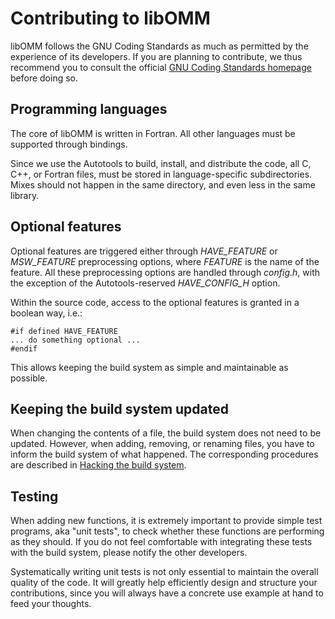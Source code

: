 Contributing to libOMM
======================

libOMM follows the GNU Coding Standards as much as permitted by the
experience of its developers. If you are planning to contribute, we thus
recommend you to consult the official [GNU Coding Standards
homepage](https://www.gnu.org/prep/standards/) before doing so.


Programming languages
---------------------

The core of libOMM is written in Fortran. All other languages must be supported
through bindings.

Since we use the Autotools to build, install, and distribute the code, all C,
C++, or Fortran files, must be stored in language-specific subdirectories.
Mixes should not happen in the same directory, and even less in the same
library.


Optional features
-----------------

Optional features are triggered either through *HAVE_FEATURE* or *MSW_FEATURE*
preprocessing options, where *FEATURE* is the name of the feature. All these
preprocessing options are handled through *config.h*, with the exception of
the Autotools-reserved *HAVE_CONFIG_H* option.

Within the source code, access to the optional features is granted in a
boolean way, i.e.:

    #if defined HAVE_FEATURE
    ... do something optional ...
    #endif

This allows keeping the build system as simple and maintainable as possible.


Keeping the build system updated
--------------------------------

When changing the contents of a file, the build system does not need to be
updated. However, when adding, removing, or renaming files, you have to inform
the build system of what happened. The corresponding procedures are described
in [Hacking the build system](hacking-the-build-system.html).


Testing
-------

When adding new functions, it is extremely important to provide simple test
programs, aka "unit tests", to check whether these functions are performing as
they should. If you do not feel comfortable with integrating these tests with
the build system, please notify the other developers.

Systematically writing unit tests is not only essential to maintain the
overall quality of the code. It will greatly help efficiently design and
structure your contributions, since you will always have a concrete use
example at hand to feed your thoughts.

